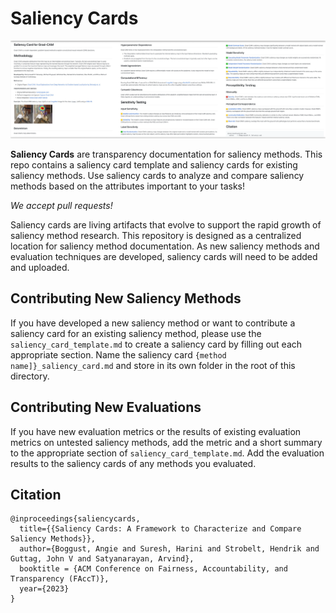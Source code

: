 # Saliency Cards
![Saliency card teaser.](teaser.png)

**Saliency Cards** are transparency documentation for saliency methods. This repo contains a saliency card template and saliency cards for existing saliency methods. Use saliency cards to analyze and compare saliency methods based on the attributes important to your tasks!

*We accept pull requests!*

Saliency cards are living artifacts that evolve to support the rapid growth of saliency method research. This repository is designed as a centralized location for saliency method documentation. As new saliency methods and evaluation techniques are developed, saliency cards will need to be added and uploaded.

## Contributing New Saliency Methods
If you have developed a new saliency method or want to contribute a saliency card for an existing saliency method, please use the `saliency_card_template.md` to create a saliency card by filling out each appropriate section. Name the saliency card `{method name]}_saliency_card.md` and store in its own folder in the root of this directory.

## Contributing New Evaluations
If you have new evaluation metrics or the results of existing evaluation metrics on untested saliency methods, add the metric and a short summary to the appropriate section of `saliency_card_template.md`. Add the evaluation results to the saliency cards of any methods you evaluated.

## Citation
```
@inproceedings{saliencycards,
  title={{Saliency Cards: A Framework to Characterize and Compare Saliency Methods}},
  author={Boggust, Angie and Suresh, Harini and Strobelt, Hendrik and Guttag, John V and Satyanarayan, Arvind},
  booktitle = {ACM Conference on Fairness, Accountability, and Transparency (FAccT)},
  year={2023}
}
```
